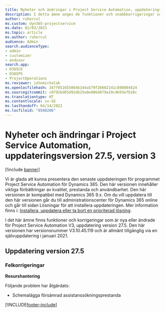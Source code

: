 ```yaml
---
title: Nyheter och ändringar i Project Service Automation, uppdateringsversion 27.5, snabbkorrigering, version 3
description: I detta ämne anges de funktioner och snabbkorrigeringar som finns tillgängliga i Project Service Automation, uppdateringsversion 27.5, snabbkorrigering, version 3.
author: ruhercul
ms.custom: dyn365-projectservice
ms.date: 02/03/2021
ms.topic: article
ms.author: ruhercul
audience: Admin
search.audienceType:
- admin
- customizer
- enduser
search.app:
- D365CE
- D365PS
- ProjectOperations
ms.reviewer: johnmichalak
ms.openlocfilehash: 347f0516550b4b144a579f26602141c898884424
ms.sourcegitcommit: c0792bd65d92db25e0e8864879a19c4b93efb10c
ms.translationtype: HT
ms.contentlocale: sv-SE
ms.lasthandoff: 04/14/2022
ms.locfileid: "8588206"
---
```

# <a name="whats-new-or-changed-in-project-service-automation-update-release-275-v3"></a>Nyheter och ändringar i Project Service Automation, uppdateringsversion 27.5, version 3

[!include [banner](../includes/psa-now-project-operations.md)]

Vi är glada att kunna presentera den senaste uppdateringen för programmet Project Service Automation för Dynamics 365. Den här versionen innehåller viktiga förbättringar av kvalitet, prestanda och användbarhet. Den här versionen är kompatibel med Dynamics 365 9.x. Om du vill uppdatera till den här versionen går du till administrationscenter för Dynamics 365 online och går till sidan Lösningar för att installera uppdateringen. Mer information finns i: [Installera, uppdatera eller ta bort en prioriterad lösning](/power-platform/admin/install-remove-preferred-solution).

I det här ämne finns funktioner och korrigeringar som är nya eller ändrade för Project Service Automation V3, uppdatering version 27.5. Den här versionen har versionsnummer V3.10.45.119 och är allmänt tillgänglig via en självuppdatering i januari 2021.

## <a name="update-release-275"></a>Uppdatering version 27.5

### <a name="bug-fixes"></a>Felkorrigeringar


**Resurshantering**

Följande problem har åtgärdats:

- Schemalägga försämrad assistanssökningsprestanda


[!INCLUDE[footer-include](../includes/footer-banner.md)]
